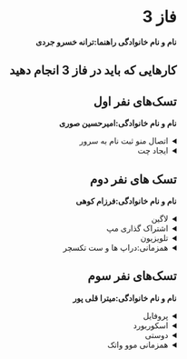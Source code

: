 
<div dir="rtl" align='right'>

# فاز 3
**نام و نام خانوادگی راهنما:ترانه خسرو جردی**

## کارهایی که باید در فاز 3 انجام دهید



## تسک‌های نفر اول

**نام و نام خانوادگی:امیرحسین صوری**
<details>
  <summary>اتصال منو ثبت نام به سرور</summary>

  <div dir="ltr" align='right'>

1. [ ] شروع نشده
2. [ ] در حال انجام
3. [X] تمام شده
  </div>
</details>

<details>
  <summary>ایجاد چت</summary>

  <div dir="ltr" align='right'>

1. [ ] شروع نشده
2. [ ] در حال انجام
3. [X] تمام شده
  </div>
</details>


## تسک های نفر دوم

**نام و نام خانوادگی:فرزام کوهی**
<details>
  <summary>لاگین</summary>

  <div dir="ltr" align='right'>

1. [ ] شروع نشده
2. [ ] در حال انجام
3. [X] تمام شده
  </div>
</details>
<details>
  <summary>اشتراک گذاری مپ</summary>

  <div dir="ltr" align='right'>

1. [ ] شروع نشده
2. [ ] در حال انجام
3. [X] تمام شده
  </div>
</details>
<details>
  <summary>تلویزیون</summary>

  <div dir="ltr" align='right'>

1. [ ] شروع نشده
2. [ ] در حال انجام
3. [X] تمام شده
  </div>
</details>
<details>
  <summary>همزمانی:دراپ ها و ست تکسچر</summary>

  <div dir="ltr" align='right'>

1. [ ] شروع نشده
2. [ ] در حال انجام
3. [X] تمام شده
  </div>
</details>


## تسک‌های نفر سوم

**نام و نام خانوادگی:میترا قلی پور**
<details>
  <summary>پروفایل</summary>

  <div dir="ltr" align='right'>

1. [ ] شروع نشده
2. [ ] در حال انجام
3. [X] تمام شده
  </div>
</details>

<details>
  <summary>اسکوربورد</summary>

  <div dir="ltr" align='right'>

1. [ ] شروع نشده
2. [ ] در حال انجام
3. [X] تمام شده
  </div>
</details>
<details>
  <summary>دوستی</summary>

  <div dir="ltr" align='right'>

1. [ ] شروع نشده
2. [ ] در حال انجام
3. [X] تمام شده
  </div>
</details>
<details>
  <summary>همزمانی موو واتک</summary>

  <div dir="ltr" align='right'>

1. [ ] شروع نشده
2. [ ] در حال انجام
3. [X] تمام شده
  </div>
</details>
</div>